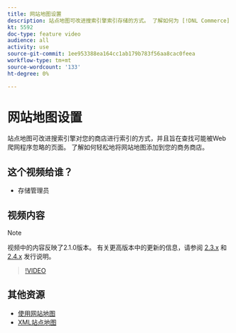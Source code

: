 ```yaml
---
title: 网站地图设置
description: 站点地图可改进搜索引擎索引存储的方式。 了解如何为 [!DNL Commerce] 存储在管理员中。
kt: 5592
doc-type: feature video
audience: all
activity: use
source-git-commit: 1ee953388ea164cc1ab179b783f56aa8cac0feea
workflow-type: tm+mt
source-wordcount: '133'
ht-degree: 0%

---
```



# 网站地图设置

站点地图可改进搜索引擎对您的商店进行索引的方式，并且旨在查找可能被Web爬网程序忽略的页面。 了解如何轻松地将网站地图添加到您的商务商店。

## 这个视频给谁？

- 存储管理员

## 视频内容

>[!NOTE]
>
>视频中的内容反映了2.1.0版本。 有关更高版本中的更新的信息，请参阅 [2.3.x](https://devdocs.magento.com/guides/v2.3/release-notes/bk-release-notes.html) 和 [2.4.x](https://devdocs.magento.com/guides/v2.4/release-notes/bk-release-notes.html) 发行说明。

>[!VIDEO](https://video.tv.adobe.com/v/35748?quality=12&learn=on)

## 其他资源

- [使用网站地图](https://docs.magento.com/user-guide/marketing/sitemap-xml.html)
- [XML站点地图](https://docs.magento.com/user-guide/configuration/catalog/xml-sitemap.html)

